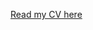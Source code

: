 [Read my CV here](https://github.com/bhandariprashant/bhandariprashant.github.io/blob/master/files/Bhandari_CV.pdf)
